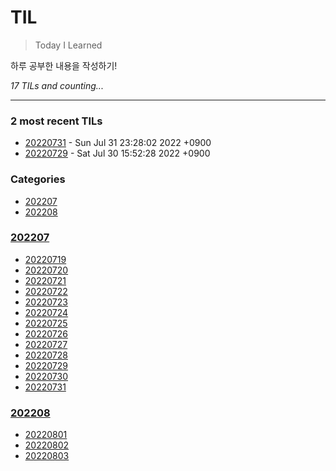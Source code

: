 # TIL
> Today I Learned

하루 공부한 내용을 작성하기!


_17 TILs and counting..._

---

### 2 most recent TILs

- [20220731](202207/20220731.md) - Sun Jul 31 23:28:02 2022 +0900
- [20220729](202207/20220729.md) - Sat Jul 30 15:52:28 2022 +0900

### Categories

- [202207](#202207)
- [202208](#202208)

### [202207](#202207)
- [20220719](202207/20220719.md)
- [20220720](202207/20220720.md)
- [20220721](202207/20220721.md)
- [20220722](202207/20220722.md)
- [20220723](202207/20220723.md)
- [20220724](202207/20220724.md)
- [20220725](202207/20220725.md)
- [20220726](202207/20220726.md)
- [20220727](202207/20220727.md)
- [20220728](202207/20220728.md)
- [20220729](202207/20220729.md)
- [20220730](202207/20220730.md)
- [20220731](202207/20220731.md)

### [202208](#202208)
- [20220801](202208/20220801.md)
- [20220802](202208/20220802.md)
- [20220803](202208/20220803.md)

[1]: https://simonwillison.net/2020/Apr/20/self-rewriting-readme/
[2]: https://github.com/jbranchaud/til
[3]: https://github.com/cflynn07/github-action-til-autoformat-readme

